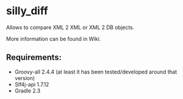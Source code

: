 # silly_diff
Allows to compare XML 2 XML or XML 2 DB objects.

More information can be found in Wiki.

## Requirements:
* Groovy-all 2.4.4 (at least it has been tested/developed around that version)
* Slf4j-api 1.7.12
* Gradle 2.3